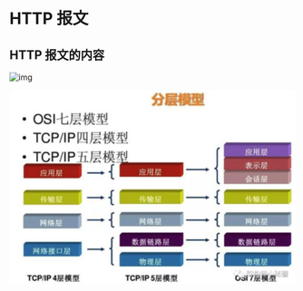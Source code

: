 # HTTP 报文





## HTTP 报文的内容

![img](https://img2018.cnblogs.com/blog/885859/201907/885859-20190724173147088-630413355.png)







![image-20200328155305774](assets/image-20200328155305774.png)

